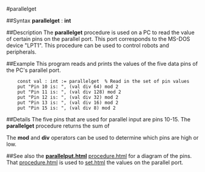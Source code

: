 
#parallelget

##Syntax
**parallelget** : **int**



##Description
The **parallelget** procedure is used on a PC to read the value of certain pins on the parallel port. This port corresponds to the MS-DOS device "LPT1". This procedure can be used to control robots and peripherals.



##Example
This program reads and prints the values of the five data pins of the PC's parallel port.


        const val : int := parallelget  % Read in the set of pin values
        put "Pin 10 is: ", (val div 64) mod 2
        put "Pin 11 is: ", (val div 128) mod 2
        put "Pin 12 is: ", (val div 32) mod 2
        put "Pin 13 is: ", (val div 16) mod 2
        put "Pin 15 is: ", (val div 8) mod 2
##Details
The five pins that are used for parallel input are pins 10-15. The **parallelget** procedure returns the sum of 







The **mod** and **div** operators can be used to determine which pins are high or low. 



##See also
the **[parallelput.html](parallelput)** [procedure.html](procedure) for a diagram of the pins. That [procedure.html](procedure) is used to [set.html](set) the values on the parallel port.


